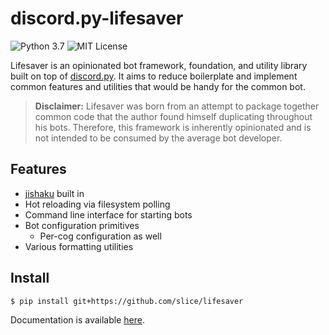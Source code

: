 # discord.py-lifesaver

![Python 3.7](https://img.shields.io/badge/python-3.7-blue.svg)
![MIT License](https://img.shields.io/badge/License-MIT-blue.svg)

Lifesaver is an opinionated bot framework, foundation, and utility library
built on top of [discord.py][dpy]. It aims to reduce boilerplate and implement
common features and utilities that would be handy for the common bot.

> **Disclaimer:** Lifesaver was born from an attempt to package together common
> code that the author found himself duplicating throughout his bots.
> Therefore, this framework is inherently opinionated and is not intended to be
> consumed by the average bot developer.

## Features

* [jishaku][jsk] built in
* Hot reloading via filesystem polling
* Command line interface for starting bots
* Bot configuration primitives
  * Per-cog configuration as well
* Various formatting utilities

## Install

```sh
$ pip install git+https://github.com/slice/lifesaver
```

Documentation is available [here][docs].

[docs]: https://lifesaver.readthedocs.io/en/latest/
[jsk]: https://github.com/Gorialis/jishaku
[dpy]: https://github.com/Rapptz/discord.py
